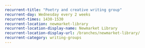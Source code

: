 ```yaml
---
recurrent-title: "Poetry and creative writing group"
recurrent-day: Wednesday every 2 weeks
recurrent-times: 1430-1530
recurrent-location: newmarket-library
recurrent-location-display-name: Newmarket Library
recurrent-location-display-url: /branches/newmarket-library/
recurrent-category: writing-groups
---
```

